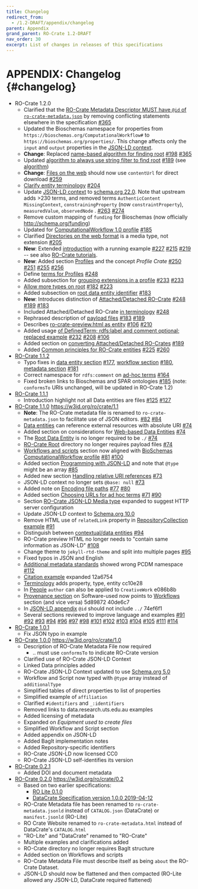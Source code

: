 ```yaml
---
title: Changelog
redirect_from:
  - /1.2-DRAFT/appendix/changelog
parent: Appendix
grand_parent: RO-Crate 1.2-DRAFT
nav_order: 30
excerpt: List of changes in releases of this specifications
---
```

<!--
   Copyright 2019-2020 University of Technology Sydney
   Copyright 2019-2023 The University of Manchester UK 
   Copyright 2019-2023 RO-Crate contributors <https://github.com/ResearchObject/ro-crate/graphs/contributors>

   Licensed under the Apache License, Version 2.0 (the "License");
   you may not use this file except in compliance with the License.
   You may obtain a copy of the License at

       http://www.apache.org/licenses/LICENSE-2.0

   Unless required by applicable law or agreed to in writing, software
   distributed under the License is distributed on an "AS IS" BASIS,
   WITHOUT WARRANTIES OR CONDITIONS OF ANY KIND, either express or implied.
   See the License for the specific language governing permissions and
   limitations under the License.
-->


# APPENDIX: Changelog {#changelog}

* RO-Crate 1.2.0
  * Clarified that the [RO-Crate Metadata Descriptor MUST have `@id` of `ro-crate-metadata.json`](../root-data-entity#ro-crate-metadata-descriptor) by removing conflicting statements elsewhere in the specification [#365](https://github.com/ResearchObject/ro-crate/pull/365)
  * Updated the Bioschemas namespace for properties from `https://bioschemas.org/ComputationalWorkflow#` to `https://bioschemas.org/properties/`. This change affects only the `input` and `output` properties in the [JSON-LD context](../ro-crate-metadata.json).
  * **Change**: Replaced [name-based algorithm for finding root](../root-data-entity#finding-the-root-data-entity)  [#198](https://github.com/ResearchObject/ro-crate/issues/198) [#365](https://github.com/ResearchObject/ro-crate/pull/365)
  * Updated [algorithm to always use string filter to find root](../appendix/relative-uris#finding-ro-crate-root-in-rdf-triple-stores)  [#189](https://github.com/ResearchObject/ro-crate/issues/189)
 (see [algorithm](../root-data-entity#finding-the-root-data-entity))
  * **Change**: [Files on the web](../data-entities#data-entities-in-an-attached-ro-crate-that-are-also-on-the-web) should now use `contentUrl` for direct download [#259](https://github.com/ResearchObject/ro-crate/issues/259)  
  * [Clarify entity terminology](../contextual-entities#contextual-vs-data-entities)  [#204](https://github.com/ResearchObject/ro-crate/issues/204)
  * Update [JSON-LD context](../ro-crate-metadata.json) to [schema.org 22.0](https://github.com/schemaorg/schemaorg/tree/main/data/releases/22.0/). Note that upstream adds >230 terms, and removed terms `AuthenticContent` `MissingContext`, `constrainingProperty` (now `constraintProperty`), `measuredValue`, `observedNode` . [#263](https://github.com/ResearchObject/ro-crate/issues/263) [#274](https://github.com/ResearchObject/ro-crate/issues/274)
  * Remove custom mapping of `funding` for Bioschemas (now officially <http://schema.org/funding>)
  * Updated for [ComputationalWorkflow 1.0 profile](../workflows#complying-with-bioschemas-computational-workflow-profile)   [#185](https://github.com/ResearchObject/ro-crate/issues/185)
  * Clarified [Directories on the web format](../data-entities#directories-on-the-web-dataset-distributions) is a media type, not extension [#205](https://github.com/ResearchObject/ro-crate/issues/235)  
  * **New**: Extended [introduction](../introduction) with a running example [#227](https://github.com/ResearchObject/ro-crate/issues/227) [#215](https://github.com/ResearchObject/ro-crate/issues/215) [#219](https://github.com/ResearchObject/ro-crate/issues/219) -- see also [RO-Crate tutorials](https://www.researchobject.org/ro-crate/tutorials.html).
  * **New**:  Added section [Profiles](../profiles) and the concept _Profile Crate_  [#250](https://github.com/ResearchObject/ro-crate/issues/250) [#251](https://github.com/ResearchObject/ro-crate/issues/251) [#255](https://github.com/ResearchObject/ro-crate/issues/255) [#256](https://github.com/ResearchObject/ro-crate/issues/256)
  * Define [terms for Profiles](../metadata#additional-metadata-standards)  [#248](https://github.com/ResearchObject/ro-crate/issues/248)
  * Added subsection for [grouping extensions in a profile](../appendix/jsonld#grouping-extensions-as-an-ro-crate-profile)   [#233](https://github.com/ResearchObject/ro-crate/issues/233) [#233](https://github.com/ResearchObject/ro-crate/issues/252)
  * [Allow more types on root](../root-data-entity#ro-crate-metadata-descriptor)  [#182](https://github.com/ResearchObject/ro-crate/issues/182) [#223](https://github.com/ResearchObject/ro-crate/issues/223)
  * Added subsection on [root data entity identifier](../root-data-entity#root-data-entity-identifier)   [#183](https://github.com/ResearchObject/ro-crate/issues/183)
  * **New**: Introduces distinction of [Attached/Detached RO-Crate](../structure) [#248](https://github.com/ResearchObject/ro-crate/issues/248) [#189](https://github.com/ResearchObject/ro-crate/issues/189) [#183](https://github.com/ResearchObject/ro-crate/issues/183)
  * Included Attached/Detached RO-Crate [in terminology](../terminology)  [#248](https://github.com/ResearchObject/ro-crate/issues/248)
  * Rephrased description of [payload files](../structure#payload-files-and-directories)   [#183](https://github.com/ResearchObject/ro-crate/issues/183)  [#189](https://github.com/ResearchObject/ro-crate/issues/189)
  * Describes [ro-crate-preview.html as entity](../structure#ro-crate-website-ro-crate-previewhtml-and-ro-crate-preview_files-for-packages)  [#106](https://github.com/ResearchObject/ro-crate/issues/106) [#210](https://github.com/ResearchObject/ro-crate/issues/210)
  * Added usage [of DefinedTerm; rdfs:label and comment optional; replaced example](jsonld#adding-new-or-ad-hoc-vocabulary-terms)  [#232](https://github.com/ResearchObject/ro-crate/issues/232) [#208](https://github.com/ResearchObject/ro-crate/issues/208) [#106](https://github.com/ResearchObject/ro-crate/issues/106)
  * Added section on  [converting Attached/Detached RO-Crates](../appendix/relative-uris#converting-from-attached-to-detached-ro-crate-package)  [#189](https://github.com/ResearchObject/ro-crate/issues/189)
  * Added [Common principles for RO-Crate entities](../metadata#common-principles-for-ro-crate-entities) [#225](https://github.com/ResearchObject/ro-crate/issues/225) [#260](https://github.com/ResearchObject/ro-crate/issues/260) 
* [RO-Crate 1.1.2](https://github.com/ResearchObject/ro-crate/releases/tag/1.1.2) 
  * Typo fixes in [data entity section](../data-entities) [#177](https://github.com/ResearchObject/ro-crate/issues/177), [workflow section](../workflows) [#180](https://github.com/ResearchObject/ro-crate/issues/180), [metadata section](../metadata) [#181](https://github.com/ResearchObject/ro-crate/issues/181) 
  * Correct namespace for `rdfs:comment` on [ad-hoc terms](jsonld#add-local-definitions-of-ad-hoc-terms) [#164](https://github.com/ResearchObject/ro-crate/issues/164)
  * Fixed broken links to Bioschemas and SPAR ontologies [#185](https://github.com/ResearchObject/ro-crate/issues/185) (note: `conformsTo` URIs unchanged, will be updated in RO-Crate 1.2)
* [RO-Crate 1.1.1](https://github.com/ResearchObject/ro-crate/releases/tag/1.1.1)
  * Introduction highlight not all Data entities are files [#125](https://github.com/ResearchObject/ro-crate/issues/125) [#127](https://github.com/ResearchObject/ro-crate/pull/127)
* [RO-Crate 1.1.0](https://github.com/ResearchObject/ro-crate/releases/tag/1.1.0) <https://w3id.org/ro/crate/1.1>
  * **Note**: The RO-Crate metadata file is renamed to `ro-crate-metadata.json` to facilitate use of JSON editors.  [#82](https://github.com/ResearchObject/ro-crate/issues/82) [#84](https://github.com/ResearchObject/ro-crate/issues/84)
  * [Data entities](../data-entities) can reference external resources with absolute URI [#74](https://github.com/ResearchObject/ro-crate/issues/74)
  * Added section on considerations for [Web-based Data Entities](../data-entities#web-based-data-entities)  [#74](https://github.com/ResearchObject/ro-crate/issues/74)
  * The [Root Data Entity](../root-data-entity#direct-properties-of-the-root-data-entity) is no longer required to be `./` [#74](https://github.com/ResearchObject/ro-crate/issues/74)
  * [RO-Crate Root](../structure) directory no longer requires payload files [#74](https://github.com/ResearchObject/ro-crate/issues/74)
  * [Workflows and scripts](../workflows) section now aligned with [BioSchemas ComputationalWorkflow profile](https://bioschemas.org/profiles/ComputationalWorkflow/0.5-DRAFT-2020_07_21/)  [#81](https://github.com/ResearchObject/ro-crate/issues/81) [#100](https://github.com/ResearchObject/ro-crate/pull/100)
  * Added section [Programming with JSON-LD](implementation-notes#programming-with-json-ld) and note that `@type` might be an array [#85](https://github.com/ResearchObject/ro-crate/issues/85)
  * Added new section [Handling relative URI references](relative-uris) [#73](https://github.com/ResearchObject/ro-crate/issues/73)
  * JSON-LD context no longer sets `@base: null` [#73](https://github.com/ResearchObject/ro-crate/issues/73)
  * Added note on [Encoding file paths](../data-entities#encoding-file-paths-in-ids) [#77](https://github.com/ResearchObject/ro-crate/issues/77) [#80](https://github.com/ResearchObject/ro-crate/issues/80)
  * Added section [Choosing URLs for ad hoc terms](jsonld#adding-new-or-ad-hoc-vocabulary-terms) [#71](https://github.com/ResearchObject/ro-crate/issues/71) [#90](https://github.com/ResearchObject/ro-crate/issues/90)
  * Section [RO-Crate JSON-LD Media type](jsonld#ro-crate-json-ld-media-type) expanded to suggest HTTP server configuration
  * Update JSON-LD context to [Schema.org 10.0](http://schema.org/version/10.0/)
  * Remove HTML use of `relatedLink` property in [RepositoryCollection example](../provenance#digital-library-and-repository-content) [#91](https://github.com/ResearchObject/ro-crate/pull/91)
  * Distinguish between [contextual/data entities](../contextual-entities#contextual-vs-data-entities) [#94](https://github.com/ResearchObject/ro-crate/pull/94)
  * RO-Crate preview HTML no longer needs to "contain same information as JSON-LD" [#108](https://github.com/ResearchObject/ro-crate/issues/108)
  * Change theme to `jekyll-rtd-theme` and split into multiple pages [#95](https://github.com/ResearchObject/ro-crate/pull/95)
  * Fixed typos in JSON and English 
  * [Additional metadata standards](../metadata#additional-metadata-standards) showed wrong PCDM namespace [#112](https://github.com/ResearchObject/ro-crate/pull/112)
  * [Citation example](../contextual-entities#publications-via-citation-property) expanded 12a6754
  * [Terminology](../terminology) adds property, type, entity cc10e28
  * In [People](../contextual-entities#people) `author` can also be applied to `CreativeWork` e086b8b
  * [Provenance section](../provenance) on Software-used now points to [Workflows](../workflows) section (and vice versa) 5d89872 40de6c7
  * In [JSON-LD appendix](jsonld) `@id` should not include `../` 74ef6f1
  * Several sections reviewed to improve language and examples
    [#91](https://github.com/ResearchObject/ro-crate/pull/91)
    [#92](https://github.com/ResearchObject/ro-crate/pull/92)
    [#93](https://github.com/ResearchObject/ro-crate/pull/93)
    [#94](https://github.com/ResearchObject/ro-crate/pull/94)
    [#96](https://github.com/ResearchObject/ro-crate/pull/96)
    [#97](https://github.com/ResearchObject/ro-crate/pull/97)
    [#98](https://github.com/ResearchObject/ro-crate/pull/98)
    [#101](https://github.com/ResearchObject/ro-crate/pull/101)
    [#102](https://github.com/ResearchObject/ro-crate/pull/102)
    [#103](https://github.com/ResearchObject/ro-crate/pull/103)
    [#104](https://github.com/ResearchObject/ro-crate/pull/104)
    [#105](https://github.com/ResearchObject/ro-crate/pull/105)
    [#111](https://github.com/ResearchObject/ro-crate/pull/111)
    [#114](https://github.com/ResearchObject/ro-crate/pull/114)
* [RO-Crate 1.0.1](https://github.com/ResearchObject/ro-crate/releases/tag/1.0.1)
  * Fix JSON typo in example  
* [RO-Crate 1.0.0](https://github.com/ResearchObject/ro-crate/releases/tag/1.0.0) <https://w3id.org/ro/crate/1.0>
  * Description of RO-Crate Metadata File now required
    * .. must use `conformsTo` to indicate RO-Crate version
  * Clarified use of RO-Crate JSON-LD Context
  * Linked Data principles added
  * RO-Crate JSON-LD Context updated to use [Schema.org 5.0](http://schema.org/version/5.0/)
  * Workflow and Script now typed with `@type` array instead of `additionalType`
  * Simplified tables of direct properties to list of properties
  * Simplified example of `affiliation`
  * Clarified `#identifiers` and `_:identifiers`
  * Removed links to data.research.uts.edu.au examples
  * Added licensing of metadata
  * Expanded on _Equipment used to create files_
  * Simplified Workflow and Script section
  * Added appendix on JSON-LD 
  * Added BagIt implementation notes
  * Added Repository-specific identifiers
  * RO-Crate JSON-LD now licensed CC0
  * RO-Crate JSON-LD self-identifies its version
* [RO-Crate 0.2.1](https://github.com/ResearchObject/ro-crate/releases/tag/0.2.1) 
  * Added DOI and document metadata
* [RO-Crate 0.2.0](https://github.com/ResearchObject/ro-crate/releases/tag/0.2.0) <https://w3id.org/ro/crate/0.2>
  * Based on two earlier specifications:
    * [RO Lite 0.1.0](https://www.researchobject.org/ro-crate/0.1.0/)
    * [DataCrate Specification version 1.0.0 2019-04-12](https://github.com/UTS-eResearch/datacrate/blob/47a5046b6fb54fc8f2e751f67fb98b8b2216c955/spec/1.0/data_crate_specification_v1.0.md)
  * RO-Crate Metadata file has been renamed to `ro-crate-metadata.jsonld` instead of `CATALOG.json` (DataCrate) or `manifest.jsonld` (RO-Lite)
  * RO Crate Website renamed to `ro-crate-metadata.html` instead of DataCrate's `CATALOG.html`
  * "RO-Lite" and "DataCrate" renamed to "RO-Crate"
  * Multiple examples and clarifications added
  * RO-Crate directory no longer requires BagIt structure
  * Added section on Workflows and scripts
  * RO-Crate Metadata File must describe itself as being `about` the RO-Crate Dataset.
  * JSON-LD should now be flattened and then compacted (RO-Lite allowed any JSON-LD, DataCrate required flattened)
